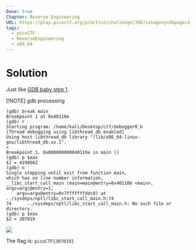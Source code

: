```yaml
---
Done: true
Chapter: Reverse Engineering
URL: https://play.picoctf.org/practice/challenge/396?category=3&page=3
tags:
  - picoCTF
  - ReverseEngineering
  - x86_64
---
```


# Solution

Just like [GDB baby step 1](./GDB%20baby%20step%201.md).

[!NOTE] gdb processing

```shell
(gdb) break main
Breakpoint 1 at 0x40110e
(gdb) r
Starting program: /home/kali/Desktop/ctf/debugger0_b
[Thread debugging using libthread_db enabled]
Using host libthread_db library "/lib/x86_64-linux-gnu/libthread_db.so.1".
>
Breakpoint 1, 0x000000000040110e in main ()
(gdb) p $eax
$1 = 4198662
(gdb) n
Single stepping until exit from function main,
which has no line number information.
__libc_start_call_main (main=main@entry=0x401106 <main>, argc=argc@entry=1,
    argv=argv@entry=0x7fffffffddc8) at ../sysdeps/nptl/libc_start_call_main.h:74
74      ../sysdeps/nptl/libc_start_call_main.h: No such file or directory.
(gdb) p $eax
$2 = 307019
```

![](https://i.imgur.com/yMwctYY.png)

The flag is: `picoCTF{307019}`
